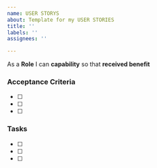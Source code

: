```yaml
---
name: USER STORYS
about: Template for my USER STORIES
title: ''
labels: ''
assignees: ''

---
```


As a **Role** I can **capability** so that **received benefit**

### Acceptance Criteria
- [ ] 
- [ ] 
- [ ] 

### Tasks
- [ ]
- [ ]
- [ ]
